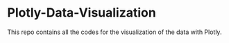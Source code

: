 # Plotly-Data-Visualization
This repo contains all the codes for the visualization of the data with Plotly.

